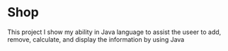# Shop
This project I show my ability in Java language to assist the useer to add, remove, calculate, and display the information by using Java
